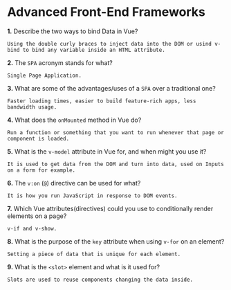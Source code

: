 # Advanced Front-End Frameworks


**1.** Describe the two ways to bind Data in Vue?
<!-- enter you answer in the space below -->
```
Using the double curly braces to inject data into the DOM or usind v-bind to bind any variable inside an HTML attribute.
```

**2.** The `SPA` acronym stands for what?
<!-- enter you answer in the space below -->
```
Single Page Application.
```
**3.** What are some of the advantages/uses of a `SPA` over a traditional one?
<!-- enter you answer in the space below -->
```
Faster loading times, easier to build feature-rich apps, less bandwidth usage.
```
**4.** What does the `onMounted` method in Vue do?
<!-- enter you answer in the space below -->
```
Run a function or something that you want to run whenever that page or component is loaded.
```
**5.** What is the `v-model` attribute in Vue for, and when might you use it?
<!-- enter you answer in the space below -->
```
It is used to get data from the DOM and turn into data, used on Inputs on a form for example.
```
**6.** The `v:on` (`@`) directive can be used for what?
<!-- enter you answer in the space below -->
```
It is how you run JavaScript in response to DOM events.
```
**7.** Which Vue attributes(directives) could you use to conditionally render elements on a page?
<!-- enter you answer in the space below -->
```
v-if and v-show.
```
**8.** What is the purpose of the `key` attribute when using `v-for` on an element?
<!-- enter you answer in the space below -->
```
Setting a piece of data that is unique for each element.
```
**9.** What is the `<slot>` element and what is it used for?
<!-- enter you answer in the space below -->
```
Slots are used to reuse components changing the data inside.
```